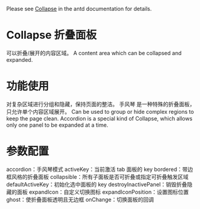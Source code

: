 Please see [Collapse](https://ant.design/components/carousel/) in the antd documentation for details.

# Collapse 折叠面板

可以折叠/展开的内容区域。
A content area which can be collapsed and expanded.

# 功能使用

对复杂区域进行分组和隐藏，保持页面的整洁。
手风琴 是一种特殊的折叠面板，只允许单个内容区域展开。
Can be used to group or hide complex regions to keep the page clean.
Accordion is a special kind of Collapse, which allows only one panel to be expanded at a time.

# 参数配置

accordion：手风琴模式
activeKey：当前激活 tab 面板的 key
bordered：带边框风格的折叠面板
collapsible：所有子面板是否可折叠或指定可折叠触发区域
defaultActiveKey：初始化选中面板的 key
destroyInactivePanel：销毁折叠隐藏的面板
expandIcon：自定义切换图标
expandIconPosition：设置图标位置
ghost：使折叠面板透明且无边框
onChange：切换面板的回调
